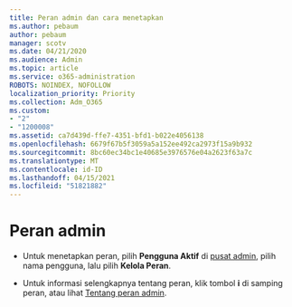 ```yaml
---
title: Peran admin dan cara menetapkan
ms.author: pebaum
author: pebaum
manager: scotv
ms.date: 04/21/2020
ms.audience: Admin
ms.topic: article
ms.service: o365-administration
ROBOTS: NOINDEX, NOFOLLOW
localization_priority: Priority
ms.collection: Adm_O365
ms.custom:
- "2"
- "1200008"
ms.assetid: ca7d439d-ffe7-4351-bfd1-b022e4056138
ms.openlocfilehash: 6679f67b5f3059a5a152ee492ca2973f15a9b932
ms.sourcegitcommit: 8bc60ec34bc1e40685e3976576e04a2623f63a7c
ms.translationtype: MT
ms.contentlocale: id-ID
ms.lasthandoff: 04/15/2021
ms.locfileid: "51821882"
---
```

# <a name="admin-roles"></a>Peran admin

- Untuk menetapkan peran, pilih **Pengguna Aktif** di [pusat admin](https://admin.microsoft.com/Adminportal/Home#/users), pilih nama pengguna, lalu pilih **Kelola Peran**.

- Untuk informasi selengkapnya tentang peran, klik tombol **i** di samping peran, atau lihat [Tentang peran admin](https://docs.microsoft.com/microsoft-365/admin/add-users/about-admin-roles).